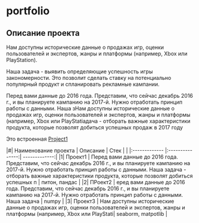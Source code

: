 # portfolio

## Описание проекта
Нам доступны исторические данные о продажах игр, оценки пользователей и экспертов, жанры и платформы (например, Xbox или PlayStation).

Наша задача - выявить определяющие успешность игры закономерности. Это позволит сделать ставку на потенциально популярный продукт и спланировать рекламные кампании.

Перед вами данные до 2016 года. Представим, что сейчас декабрь 2016 г., и вы планируете кампанию на 2017-й. Нужно отработать принцип работы с данными. Наша зНам доступны исторические данные о продажах игр, оценки пользователей и экспертов, жанры и платформы (например, Xbox или PlayStatiадача - отборать важные характеристики продукта, которые позволят добиться успешных продаж в 2017 году

Это встроенная [Project1](https://github.com/Touranna/portfolio/tree/main/Projet1 "Я ссылка")

|#| Наименование проекта  | Описание  | Стек |
| |:------------- |:---------------:| -------------:|
|1| Проект1     | Перед вами данные до 2016 года. Представим, что сейчас декабрь 2016 г., и вы планируете кампанию на 2017-й. Нужно отработать принцип работы с данными. Наша задача - отборать важные характеристики продукта, которые позволят добиться успешных п |  питон, пандас |
|2| ПРоект2      | еред вами данные до 2016 года. Представим, что сейчас декабрь 2016 г., и вы планируете кампанию на 2017-й. Нужно отработать принцип работы с данными. Наша задача       |         numpy   |
|3| Проект3 |      Нам доступны исторические данные о продажах игр, оценки пользователей и экспертов, жанры и платформы (например, Xbox или PlayStati|        seaborm, matpotlib |
